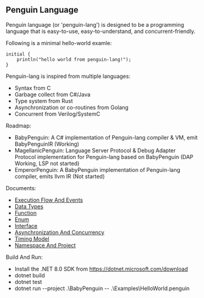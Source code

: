 ## Penguin Language
Penguin language (or 'penguin-lang') is designed to be a programming language that is easy-to-use, easy-to-understand, and concurrent-friendly. 

Following is a minimal hello-world examle:
```
initial {
	println("hello world from penguin-lang!");
}
```

Penguin-lang is inspired from multiple languages:
* Syntax from C
* Garbage collect from C#/Java
* Type system from Rust
* Asynchronization or co-routines from Golang
* Concurrent from Verilog/SystemC

Roadmap:
* BabyPenguin: A C# implementation of Penguin-lang compiler & VM, emit BabyPenguinIR (Working)
* MagellanicPenguin: Language Server Protocol & Debug Adapter Protocol implementation for Penguin-lang based on BabyPenguin (DAP Working, LSP not started)
* EmperorPenguin: A BabyPenguin implementation of Penguin-lang compiler, emits llvm IR (Not started)

Documents:
* [Execution Flow And Events](./Documentation/02_ExecutionFlowAndEvents.md)
* [Data Types](./Documentation/03_DataTypes.md)
* [Function](./Documentation/04_Function.md)
* [Enum](./Documentation/05_Enum.md)
* [Interface](./Documentation/06_Interface.md)
* [Asynchronization And Concurrency](./Documentation/07_AsynchronizationAndConcurrency.md)
* [Timing Model](./Documentation/08_TimingModel.md)
* [Namespace And Project](./Documentation/09_NamespaceAndProject.md)

Build And Run:
* Install the .NET 8.0 SDK from https://dotnet.microsoft.com/download
* dotnet build
* dotnet test
* dotnet run --project .\BabyPenguin -- .\Examples\HelloWorld.penguin
